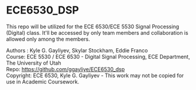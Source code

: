 # ECE6530_DSP
 This repo will be utilized for the ECE 6530/ECE 5530 Signal Processing (Digital) class. It'll be accessed by only team members and collaboration is allowed only among the members.

Authors : Kyle G. Gayliyev, Skylar Stockham, Eddie Franco  <br>
Course: ECE 5530 / ECE 6530 - Digital Signal Processing, ECE Department, The University of Utah<br>
Repo: https://github.com/ggayliye/ECE6530_dsp <br>
Copyright: ECE 6530, Kyle G. Gayliyev - This work may not be copied for use in Academic Coursework.








